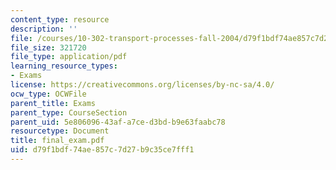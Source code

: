 ```yaml
---
content_type: resource
description: ''
file: /courses/10-302-transport-processes-fall-2004/d79f1bdf74ae857c7d27b9c35ce7fff1_final_exam.pdf
file_size: 321720
file_type: application/pdf
learning_resource_types:
- Exams
license: https://creativecommons.org/licenses/by-nc-sa/4.0/
ocw_type: OCWFile
parent_title: Exams
parent_type: CourseSection
parent_uid: 5e806096-43af-a7ce-d3bd-b9e63faabc78
resourcetype: Document
title: final_exam.pdf
uid: d79f1bdf-74ae-857c-7d27-b9c35ce7fff1
---
```


